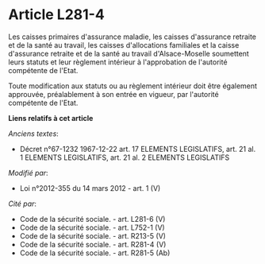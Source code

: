 # Article L281-4

Les caisses primaires d'assurance maladie, les caisses d'assurance retraite et de la santé au travail, les caisses
d'allocations familiales et la caisse d'assurance retraite et de la santé au travail d'Alsace-Moselle soumettent leurs
statuts et leur règlement intérieur à l'approbation de l'autorité compétente de l'Etat. 

Toute modification aux statuts ou au règlement intérieur doit être également approuvée, préalablement à son entrée en
vigueur, par l'autorité compétente de l'Etat.

**Liens relatifs à cet article**

_Anciens textes_:

  - Décret n°67-1232 1967-12-22 art. 17 ELEMENTS LEGISLATIFS, art. 21 al. 1 ELEMENTS LEGISLATIFS, art. 21 al. 2 ELEMENTS LEGISLATIFS

_Modifié par_:

  - Loi n°2012-355 du 14 mars 2012 - art. 1 (V)

_Cité par_:

  - Code de la sécurité sociale. - art. L281-6 (V)
  - Code de la sécurité sociale. - art. L752-1 (V)
  - Code de la sécurité sociale. - art. R213-5 (V)
  - Code de la sécurité sociale. - art. R281-4 (V)
  - Code de la sécurité sociale. - art. R281-5 (Ab)

